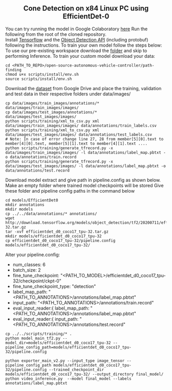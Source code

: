 ## <div align="center">Cone Detection on x84 Linux PC using EfficientDet-0</div>
You can try running the model in Google Colaboratory [here](data/Notebook/EfficientDet_0.ipynb)
Run the following from the root of the cloned repository.<br>
Install [Tensorflow](https://www.tensorflow.org/install) and the [Object Detection API](https://tensorflow-object-detection-api-tutorial.readthedocs.io/en/latest/) (including protobuf) following the instructions. To train your own model follow the steps below:<br>
To use our pre-existing workspace download the [folder](https://drive.google.com/drive/folders/15Ox6XZGKtxiFpEPpOfzffWUlkTCKG4vx?usp=sharing) and skip to performing Inference. To train your custom model download your data:
```
cd <PATH_TO_REPO>/open-source-autonomous-vehicle-controller/path-finding
chmod u+x scripts/install/env.sh
source scripts/install/env.sh
```
Download the [dataset](https://drive.google.com/drive/folders/1A3o8T2bHrwRLA4A5kCp0XCPeP-5Zgykv?usp=sharing) from Google Drive and place the training, validation and test data in their respective folders under data/images/
```
cp data/images/train_images/annotations/* data/images/train_images/images/
cp data/images/test_images/annotations/* data/images/test_images/images/
python scripts/training/xml_to_csv.py xml data/images/train_images/images/ data/annotations/train_labels.csv
python scripts/training/xml_to_csv.py xml data/images/test_images/images/ data/annotations/test_labels.csv
# Note: In case of error change line 27, 28 from member[5][0].text to member[4][0].text, member[5][1].text to member[4][1].text ....
python scripts/training/generate_tfrecord.py -x data/images/train_images/images/ -l data/annotations/label_map.pbtxt -o data/annotations/train.record
python scripts/training/generate_tfrecord.py -x data/images/test_images/images/ -l data/annotations/label_map.pbtxt -o data/annotations/test.record
```
Download model extract and give path in pipeline.config as shown below. <br>
Make an empty folder where trained model checkpoints will be stored
Give these folder and pipeline config paths in the command below
```
cd models/EfficientDet0
mkdir annotations
mkdir models
cp ../../data/annotations/* annotations/
wget http://download.tensorflow.org/models/object_detection/tf2/20200711/efficientdet_d0_coco17_tpu-32.tar.gz
tar -xvf efficientdet_d0_coco17_tpu-32.tar.gz
mkdir models/efficientdet_d0_coco17_tpu-32 
cp efficientdet_d0_coco17_tpu-32/pipeline.config models/efficientdet_d0_coco17_tpu-32/
```
Alter your pipeline.config:<br>
- num_classes: 6 
- batch_size: 2
- fine_tune_checkpoint: "<PATH_TO_MODEL>/efficientdet_d0_coco17_tpu-32/checkpoint/ckpt-0"
- fine_tune_checkpoint_type: "detection"
- label_map_path: "<PATH_TO_ANNOTATIONS>/annotations/label_map.pbtxt"
- input_path: "<PATH_TO_ANNOTATIONS>/annotations/train.record"
- eval_input_reader:{ label_map_path: "<PATH_TO_ANNOTATIONS>/annotations/label_map.pbtxt"
- eval_input_reader:{ input_path: "<PATH_TO_ANNOTATIONS>/annotations/test.record"
```
cp ../../scripts/training/* .
python model_main_tf2.py --model_dir=models/efficientdet_d0_coco17_tpu-32 --pipeline_config_path=models/efficientdet_d0_coco17_tpu-32/pipeline.config

python exporter_main_v2.py --input_type image_tensor --pipeline_config_path models/efficientdet_d0_coco17_tpu-32/pipeline.config --trained_checkpoint_dir models/efficientdet_d0_coco17_tpu-32/ --output_directory final_model/
python video_inference.py  --model final_model --labels annotations/label_map.pbtxt 
```